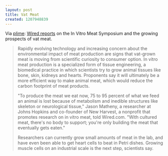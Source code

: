 ```yaml
---
layout: post
title: Vat Meat
created: 1207948839
---
```

Via [plime](http://www.plime.com/plime-com/l/57911/1/):  [Wired reports](http://www.wired.com/science/discoveries/news/2008/04/invitro_meat) on the In Vitro Meat Symposium and the growing prospects of vat meat.

> Rapidly evolving technology and increasing concern about the environmental impact of meat production are signs that vat-grown meat is moving from scientific curiosity to consumer option. In vitro meat production is a specialized form of tissue engineering, a biomedical practice in which scientists try to grow animal tissues like bone, skin, kidneys and hearts. Proponents say it will ultimately be a more efficient way to make animal meat, which would reduce the carbon footprint of meat products.
>
> "To produce the meat we eat now, 75 to 95 percent of what we feed an animal is lost because of metabolism and inedible structures like skeleton or neurological tissue," Jason Matheny, a researcher at Johns Hopkins and co-founder of New Harvest, a nonprofit that promotes research on in vitro meat, told Wired.com. "With cultured meat, there's no body to support; you're only building the meat that eventually gets eaten."
>
> Researchers can currently grow small amounts of meat in the lab, and have even been able to get heart cells to beat in Petri dishes. Growing muscle cells on an industrial scale is the next step, scientists say.
